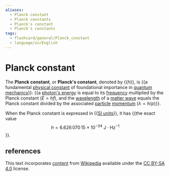 ```yaml
---
aliases:
  - Planck constant
  - Planck constants
  - Planck's constant
  - Planck's constants
tags:
  - flashcard/general/Planck_constant
  - language/in/English
---
```


# Planck constant

The __Planck constant__, or __Planck's constant__, denoted by {{$h$}}, is {{a fundamental [physical constant](physical%20constant.md) of foundational importance in [quantum mechanics](quantum%20mechanics.md)}}: {{a [photon's energy](photon%20energy.md) is equal to its [frequency](frequency.md) multiplied by the Planck constant ($E = hf$), and the [wavelength](wavelength.md) of a [matter wave](matter%20mave.md) equals the Planck constant divided by the associated [particle](particle.md) [momentum](momentum.md) ($\lambda = h / p$)}}. <!--SR:!2024-08-13,17,290!2024-08-10,14,290!2024-08-03,7,250-->

When the Planck constant is expressed in {{[SI units](International%20System%20of%20Units.md)}}, it has {{the exact value $$h = 6.626\,070\,15×10^{-34}\mathrm{\ J \cdot Hz^{−1} }$$}}. <!--SR:!2024-08-13,17,290!2024-08-19,18,250-->

## references

This text incorporates [content](https://en.wikipedia.org/wiki/Planck_constant) from [Wikipedia](Wikipedia.md) available under the [CC BY-SA 4.0](https://creativecommons.org/licenses/by-sa/4.0/) license.
